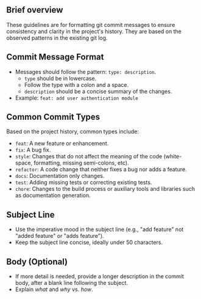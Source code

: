 ## Brief overview

These guidelines are for formatting git commit messages to ensure consistency and clarity in the project's history. They are based on the observed patterns in the existing git log.

## Commit Message Format

- Messages should follow the pattern: `type: description`.
  - `type` should be in lowercase.
  - Follow the type with a colon and a space.
  - `description` should be a concise summary of the changes.
- Example: `feat: add user authentication module`

## Common Commit Types

Based on the project history, common types include:

- `feat`: A new feature or enhancement.
- `fix`: A bug fix.
- `style`: Changes that do not affect the meaning of the code (white-space, formatting, missing semi-colons, etc).
- `refactor`: A code change that neither fixes a bug nor adds a feature.
- `docs`: Documentation only changes.
- `test`: Adding missing tests or correcting existing tests.
- `chore`: Changes to the build process or auxiliary tools and libraries such as documentation generation.

## Subject Line

- Use the imperative mood in the subject line (e.g., "add feature" not "added feature" or "adds feature").
- Keep the subject line concise, ideally under 50 characters.

## Body (Optional)

- If more detail is needed, provide a longer description in the commit body, after a blank line following the subject.
- Explain _what_ and _why_ vs. _how_.
